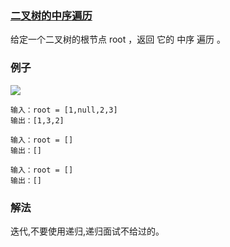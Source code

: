 ### [二叉树的中序遍历](https://leetcode.cn/problems/binary-tree-inorder-traversal/)
给定一个二叉树的根节点 root ，返回 它的 中序 遍历 。
### 例子
![](https://assets.leetcode.com/uploads/2020/09/15/inorder_1.jpg)
```text
输入：root = [1,null,2,3]
输出：[1,3,2]
```
```text
输入：root = []
输出：[]
```
```text
输入：root = []
输出：[]
```
### 解法
迭代,不要使用递归,递归面试不给过的。
